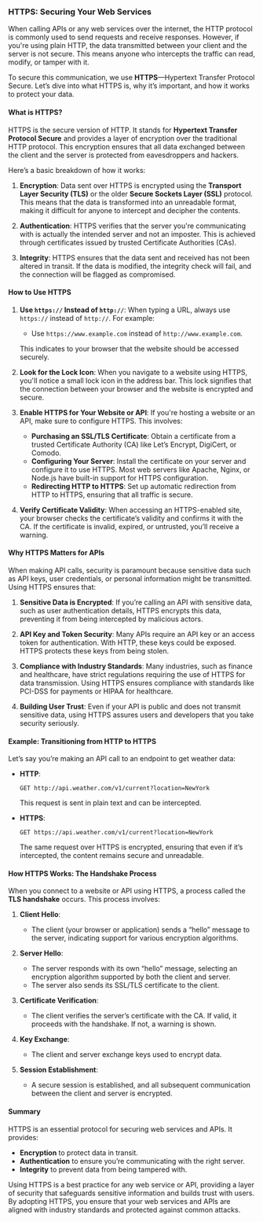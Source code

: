 ### HTTPS: Securing Your Web Services

When calling APIs or any web services over the internet, the HTTP protocol is commonly used to send requests and receive responses. However, if you're using plain HTTP, the data transmitted between your client and the server is not secure. This means anyone who intercepts the traffic can read, modify, or tamper with it.

To secure this communication, we use **HTTPS**—Hypertext Transfer Protocol Secure. Let’s dive into what HTTPS is, why it’s important, and how it works to protect your data.

#### What is HTTPS?

HTTPS is the secure version of HTTP. It stands for **Hypertext Transfer Protocol Secure** and provides a layer of encryption over the traditional HTTP protocol. This encryption ensures that all data exchanged between the client and the server is protected from eavesdroppers and hackers.

Here’s a basic breakdown of how it works:

1. **Encryption**: Data sent over HTTPS is encrypted using the **Transport Layer Security (TLS)** or the older **Secure Sockets Layer (SSL)** protocol. This means that the data is transformed into an unreadable format, making it difficult for anyone to intercept and decipher the contents.

2. **Authentication**: HTTPS verifies that the server you're communicating with is actually the intended server and not an imposter. This is achieved through certificates issued by trusted Certificate Authorities (CAs).

3. **Integrity**: HTTPS ensures that the data sent and received has not been altered in transit. If the data is modified, the integrity check will fail, and the connection will be flagged as compromised.

#### How to Use HTTPS

1. **Use `https://` Instead of `http://`**:
   When typing a URL, always use `https://` instead of `http://`. For example:
   
   - Use `https://www.example.com` instead of `http://www.example.com`.
   
   This indicates to your browser that the website should be accessed securely.

2. **Look for the Lock Icon**:
   When you navigate to a website using HTTPS, you'll notice a small lock icon in the address bar. This lock signifies that the connection between your browser and the website is encrypted and secure.

3. **Enable HTTPS for Your Website or API**:
   If you're hosting a website or an API, make sure to configure HTTPS. This involves:

   - **Purchasing an SSL/TLS Certificate**: Obtain a certificate from a trusted Certificate Authority (CA) like Let’s Encrypt, DigiCert, or Comodo.
   - **Configuring Your Server**: Install the certificate on your server and configure it to use HTTPS. Most web servers like Apache, Nginx, or Node.js have built-in support for HTTPS configuration.
   - **Redirecting HTTP to HTTPS**: Set up automatic redirection from HTTP to HTTPS, ensuring that all traffic is secure.

4. **Verify Certificate Validity**:
   When accessing an HTTPS-enabled site, your browser checks the certificate’s validity and confirms it with the CA. If the certificate is invalid, expired, or untrusted, you’ll receive a warning.

#### Why HTTPS Matters for APIs

When making API calls, security is paramount because sensitive data such as API keys, user credentials, or personal information might be transmitted. Using HTTPS ensures that:

1. **Sensitive Data is Encrypted**:
   If you’re calling an API with sensitive data, such as user authentication details, HTTPS encrypts this data, preventing it from being intercepted by malicious actors.

2. **API Key and Token Security**:
   Many APIs require an API key or an access token for authentication. With HTTP, these keys could be exposed. HTTPS protects these keys from being stolen.

3. **Compliance with Industry Standards**:
   Many industries, such as finance and healthcare, have strict regulations requiring the use of HTTPS for data transmission. Using HTTPS ensures compliance with standards like PCI-DSS for payments or HIPAA for healthcare.

4. **Building User Trust**:
   Even if your API is public and does not transmit sensitive data, using HTTPS assures users and developers that you take security seriously.

#### Example: Transitioning from HTTP to HTTPS

Let’s say you’re making an API call to an endpoint to get weather data:

- **HTTP**:
  ```http
  GET http://api.weather.com/v1/current?location=NewYork
  ```
  This request is sent in plain text and can be intercepted.

- **HTTPS**:
  ```http
  GET https://api.weather.com/v1/current?location=NewYork
  ```
  The same request over HTTPS is encrypted, ensuring that even if it’s intercepted, the content remains secure and unreadable.

#### How HTTPS Works: The Handshake Process

When you connect to a website or API using HTTPS, a process called the **TLS handshake** occurs. This process involves:

1. **Client Hello**:
   - The client (your browser or application) sends a “hello” message to the server, indicating support for various encryption algorithms.

2. **Server Hello**:
   - The server responds with its own “hello” message, selecting an encryption algorithm supported by both the client and server.
   - The server also sends its SSL/TLS certificate to the client.

3. **Certificate Verification**:
   - The client verifies the server’s certificate with the CA. If valid, it proceeds with the handshake. If not, a warning is shown.

4. **Key Exchange**:
   - The client and server exchange keys used to encrypt data.

5. **Session Establishment**:
   - A secure session is established, and all subsequent communication between the client and server is encrypted.

#### Summary

HTTPS is an essential protocol for securing web services and APIs. It provides:

- **Encryption** to protect data in transit.
- **Authentication** to ensure you’re communicating with the right server.
- **Integrity** to prevent data from being tampered with.

Using HTTPS is a best practice for any web service or API, providing a layer of security that safeguards sensitive information and builds trust with users. By adopting HTTPS, you ensure that your web services and APIs are aligned with industry standards and protected against common attacks.
